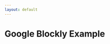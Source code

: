 ```yaml
---
layout: default
---
```


<h1>Google Blockly Example</h1>

<div id="blocklyDiv" style="height: 480px; width: 600px;"></div>

<xml id="toolbox" style="display: none">
  <!-- Define your toolbox blocks here -->
  <block type="controls_if"></block>
  <block type="controls_repeat_ext"></block>
  <block type="logic_compare"></block>
  <!-- Add more blocks as needed -->
</xml>

<script src="https://unpkg.com/blockly/blockly.min.js"></script>
<script src="https://unpkg.com/blockly/blocks/logic.js"></script>
<!-- Include other Blockly blocks as needed -->

<script>
  var workspace = Blockly.inject('blocklyDiv', {
    toolbox: document.getElementById('toolbox')
  });
</script>

